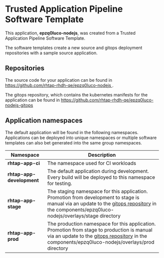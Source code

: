 # Trusted Application Pipeline Software Template

This application, **epzq0luco-nodejs**, was created from a Trusted Application Pipeline Software Template.

The software templates create a new source and gitops deployment repositories with a sample source application. 

## Repositories

The source code for your application can be found in [https://github.com/rhtap-rhdh-qe/epzq0luco-nodejs ](https://github.com/rhtap-rhdh-qe/epzq0luco-nodejs ).
 
The gitops repository, which contains the kubernetes manifests for the application can be found in 
[https://github.com/rhtap-rhdh-qe/epzq0luco-nodejs-gitops ](https://github.com/rhtap-rhdh-qe/epzq0luco-nodejs-gitops ) 

## Application namespaces 

The default application will be found in the following namespaces. Applications can be deployed into unique namespaces or multiple software templates can also bet generated into the same group namespaces.  

|  Namespace   |  Description   |  
| -------- | -------- |
| **rhtap-app-ci** | The namespace used for CI workloads |
| **rhtap-app-development** | The default application during development. Every build will be deployed to this namespace for testing. |
| **rhtap-app-stage** | The staging namespace for this application. Promotion from development to stage is manual via an update to the [gitops repository](https://github.com/rhtap-rhdh-qe/epzq0luco-nodejs-gitops ) in the components/epzq0luco-nodejs/overlays/stage directory |
| **rhtap-app-prod** | The production namespace for this application. Promotion from stage to production is manual via an update to the [gitops repository](https://github.com/rhtap-rhdh-qe/epzq0luco-nodejs-gitops ) in the components/epzq0luco-nodejs/overlays/prod directory |